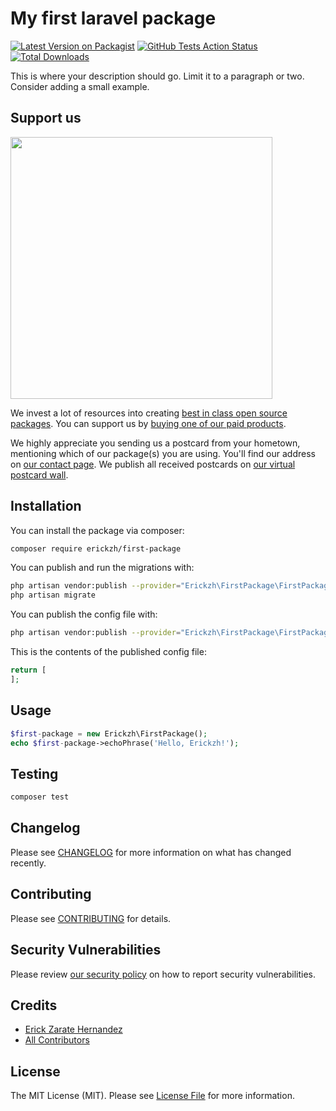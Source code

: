 # My first laravel package

[![Latest Version on Packagist](https://img.shields.io/packagist/v/erickzh/first-package.svg?style=flat-square)](https://packagist.org/packages/erickzh/first-package)
[![GitHub Tests Action Status](https://img.shields.io/github/workflow/status/erickzh/first-package/run-tests?label=tests)](https://github.com/erickzh/first-package/actions?query=workflow%3Arun-tests+branch%3Amaster)
[![Total Downloads](https://img.shields.io/packagist/dt/erickzh/first-package.svg?style=flat-square)](https://packagist.org/packages/erickzh/first-package)


This is where your description should go. Limit it to a paragraph or two. Consider adding a small example.

## Support us

[<img src="https://github-ads.s3.eu-central-1.amazonaws.com/package-first-package-laravel.jpg?t=1" width="419px" />](https://spatie.be/github-ad-click/package-first-package-laravel)

We invest a lot of resources into creating [best in class open source packages](https://spatie.be/open-source). You can support us by [buying one of our paid products](https://spatie.be/open-source/support-us).

We highly appreciate you sending us a postcard from your hometown, mentioning which of our package(s) you are using. You'll find our address on [our contact page](https://spatie.be/about-us). We publish all received postcards on [our virtual postcard wall](https://spatie.be/open-source/postcards).

## Installation

You can install the package via composer:

```bash
composer require erickzh/first-package
```

You can publish and run the migrations with:

```bash
php artisan vendor:publish --provider="Erickzh\FirstPackage\FirstPackageServiceProvider" --tag="migrations"
php artisan migrate
```

You can publish the config file with:
```bash
php artisan vendor:publish --provider="Erickzh\FirstPackage\FirstPackageServiceProvider" --tag="config"
```

This is the contents of the published config file:

```php
return [
];
```

## Usage

``` php
$first-package = new Erickzh\FirstPackage();
echo $first-package->echoPhrase('Hello, Erickzh!');
```

## Testing

``` bash
composer test
```

## Changelog

Please see [CHANGELOG](CHANGELOG.md) for more information on what has changed recently.

## Contributing

Please see [CONTRIBUTING](.github/CONTRIBUTING.md) for details.

## Security Vulnerabilities

Please review [our security policy](../../security/policy) on how to report security vulnerabilities.

## Credits

- [Erick Zarate Hernandez](https://github.com/ErickZH)
- [All Contributors](../../contributors)

## License

The MIT License (MIT). Please see [License File](LICENSE.md) for more information.
